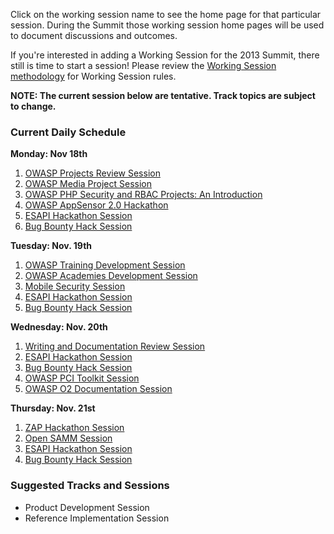 Click on the working session name to see the home page for that
particular session. During the Summit those working session home pages
will be used to document discussions and outcomes.

If you're interested in adding a Working Session for the 2013 Summit,
there still is time to start a session\! Please review the [Working
Session methodology](Working_Sessions_Methodology "wikilink") for
Working Session rules.

**NOTE: The current session below are tentative. Track topics are
subject to change.**

### Current Daily Schedule

**Monday: Nov 18th**

1.  [OWASP Projects Review Session](http://sched.co/GFUey0)
2.  [OWASP Media Project Session](http://sched.co/GG2eih)
3.  [OWASP PHP Security and RBAC Projects: An
    Introduction](http://sched.co/GG3vGg)
4.  [OWASP AppSensor 2.0 Hackathon](http://sched.co/GG2tdq)
5.  [ESAPI Hackathon Session](http://sched.co/1gFni6y)
6.  [Bug Bounty Hack Session](http://sched.co/GTPVPY)

**Tuesday: Nov. 19th**

1.  [OWASP Training Development Session](http://sched.co/1gFsc3D)
2.  [OWASP Academies Development Session](http://sched.co/1gFquPG)
3.  [Mobile Security Session](http://sched.co/1gFtxrb)
4.  [ESAPI Hackathon Session](http://sched.co/1gFtviT)
5.  [Bug Bounty Hack Session](http://sched.co/GTPWmQ)

**Wednesday: Nov. 20th**

1.  [Writing and Documentation Review Session](http://sched.co/1gFtOKA)
2.  [ESAPI Hackathon Session](http://sched.co/1gFqsXV)
3.  [Bug Bounty Hack Session](http://sched.co/16ky3r8)
4.  [OWASP PCI Toolkit Session](http://sched.co/1gaumt6)
5.  [OWASP O2 Documentation Session](http://sched.co/16Kc5gZ)

**Thursday: Nov. 21st**

1.  [ZAP Hackathon Session](http://sched.co/1gFtXh1)
2.  [Open SAMM Session](http://sched.co/1gFtX0H)
3.  [ESAPI Hackathon Session](http://sched.co/1gFoJ54)
4.  [Bug Bounty Hack Session](http://sched.co/1gFusI3)

### Suggested Tracks and Sessions

  - Product Development Session
  - Reference Implementation Session